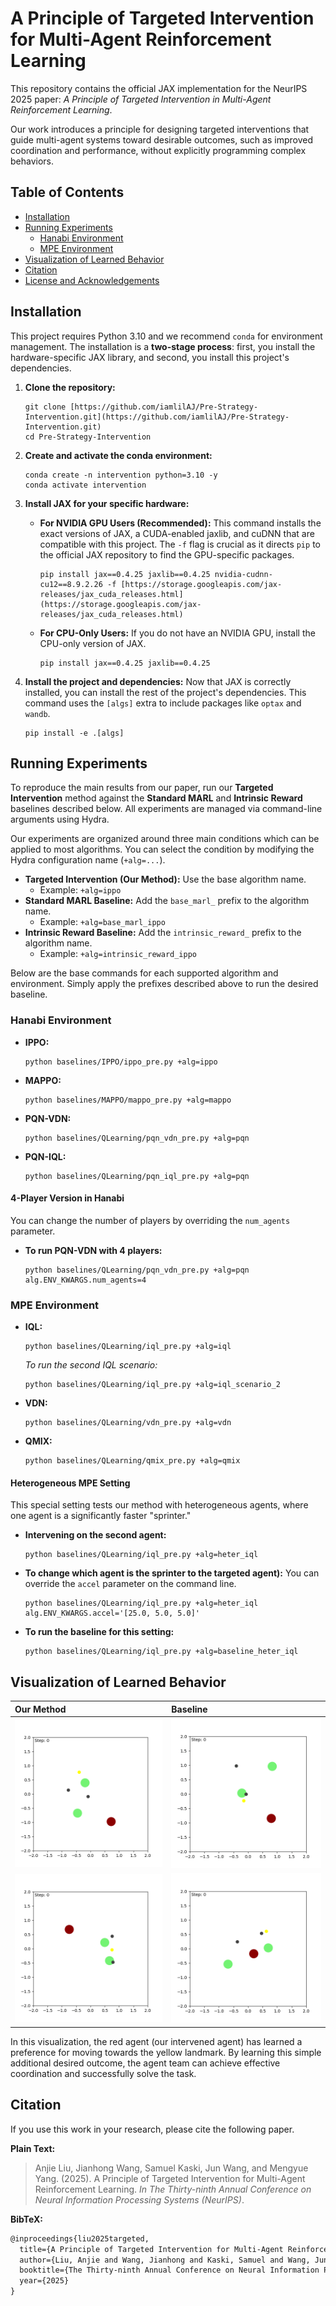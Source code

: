 # A Principle of Targeted Intervention for Multi-Agent Reinforcement Learning

This repository contains the official JAX implementation for the NeurIPS 2025 paper: *A Principle of Targeted Intervention in Multi-Agent Reinforcement Learning*.

Our work introduces a principle for designing targeted interventions that guide multi-agent systems toward desirable outcomes, such as improved coordination and performance, without explicitly programming complex behaviors.

## Table of Contents
- [Installation](#installation)
- [Running Experiments](#running-experiments)
  - [Hanabi Environment](#hanabi-environment)
  - [MPE Environment](#mpe-environment)
- [Visualization of Learned Behavior](#visualization-of-learned-behavior)
- [Citation](#citation)
- [License and Acknowledgements](#license-and-acknowledgements)

## Installation

This project requires Python 3.10 and we recommend `conda` for environment management. The installation is a **two-stage process**: first, you install the hardware-specific JAX library, and second, you install this project's dependencies.

1.  **Clone the repository:**
    ```shell
    git clone [https://github.com/iamlilAJ/Pre-Strategy-Intervention.git](https://github.com/iamlilAJ/Pre-Strategy-Intervention.git)
    cd Pre-Strategy-Intervention
    ```

2.  **Create and activate the conda environment:**
    ```shell
    conda create -n intervention python=3.10 -y
    conda activate intervention
    ```

3.  **Install JAX for your specific hardware:**

    * **For NVIDIA GPU Users (Recommended):**
        This command installs the exact versions of JAX, a CUDA-enabled jaxlib, and cuDNN that are compatible with this project. The `-f` flag is crucial as it directs `pip` to the official JAX repository to find the GPU-specific packages.
        ```shell
        pip install jax==0.4.25 jaxlib==0.4.25 nvidia-cudnn-cu12==8.9.2.26 -f [https://storage.googleapis.com/jax-releases/jax_cuda_releases.html](https://storage.googleapis.com/jax-releases/jax_cuda_releases.html)
        ```

    * **For CPU-Only Users:**
        If you do not have an NVIDIA GPU, install the CPU-only version of JAX.
        ```shell
        pip install jax==0.4.25 jaxlib==0.4.25
        ```

4.  **Install the project and dependencies:**
    Now that JAX is correctly installed, you can install the rest of the project's dependencies. This command uses the `[algs]` extra to include packages like `optax` and `wandb`.
    ```shell
    pip install -e .[algs]
    ```

## Running Experiments

To reproduce the main results from our paper, run our **Targeted Intervention** method against the **Standard MARL** and **Intrinsic Reward** baselines described below. All experiments are managed via command-line arguments using Hydra.

Our experiments are organized around three main conditions which can be applied to most algorithms. You can select the condition by modifying the Hydra configuration name (`+alg=...`).

* **Targeted Intervention (Our Method):** Use the base algorithm name.
    * Example: `+alg=ippo`
* **Standard MARL Baseline:** Add the `base_marl_` prefix to the algorithm name.
    * Example: `+alg=base_marl_ippo`
* **Intrinsic Reward Baseline:** Add the `intrinsic_reward_` prefix to the algorithm name.
    * Example: `+alg=intrinsic_reward_ippo`

Below are the base commands for each supported algorithm and environment. Simply apply the prefixes described above to run the desired baseline.

### Hanabi Environment

* **IPPO:**
    ```shell
    python baselines/IPPO/ippo_pre.py +alg=ippo
    ```
* **MAPPO:**
    ```shell
    python baselines/MAPPO/mappo_pre.py +alg=mappo
    ```
* **PQN-VDN:**
    ```shell
    python baselines/QLearning/pqn_vdn_pre.py +alg=pqn
    ```
* **PQN-IQL:**
    ```shell
    python baselines/QLearning/pqn_iql_pre.py +alg=pqn
    ```

#### 4-Player Version in Hanabi
You can change the number of players by overriding the `num_agents` parameter.

* **To run PQN-VDN with 4 players:**
    ```shell
    python baselines/QLearning/pqn_vdn_pre.py +alg=pqn alg.ENV_KWARGS.num_agents=4
    ```

### MPE Environment

* **IQL:**
    ```shell
    python baselines/QLearning/iql_pre.py +alg=iql
    ```
    *To run the second IQL scenario:*
    ```shell
    python baselines/QLearning/iql_pre.py +alg=iql_scenario_2
    ```
* **VDN:**
    ```shell
    python baselines/QLearning/vdn_pre.py +alg=vdn
    ```
* **QMIX:**
    ```shell
    python baselines/QLearning/qmix_pre.py +alg=qmix
    ```

#### Heterogeneous MPE Setting
This special setting tests our method with heterogeneous agents, where one agent is a significantly faster "sprinter."

* **Intervening on the second agent:**
    ```shell
    python baselines/QLearning/iql_pre.py +alg=heter_iql
    ```
* **To change which agent is the sprinter to the targeted agent):**
    You can override the `accel` parameter on the command line.
    ```shell
    python baselines/QLearning/iql_pre.py +alg=heter_iql alg.ENV_KWARGS.accel='[25.0, 5.0, 5.0]'
    ```
* **To run the baseline for this setting:**
    ```shell
    python baselines/QLearning/iql_pre.py +alg=baseline_heter_iql
    ```


## Visualization of Learned Behavior

| Our Method                                                   | Baseline                                                       |
| :----------------------------------------------------------- | :------------------------------------------------------------- |
| ![MPE Visualization 1](assets/MPE_visualization_1.gif)       | ![Baseline 1](assets/MPE_visualization_baseline_1.gif)         |
| ![MPE Visualization 2](assets/MPE_visualization_2.gif)       | ![Baseline 2](assets/MPE_visualization_baseline_2.gif)         |

In this visualization, the red agent (our intervened agent) has learned a preference for moving towards the yellow landmark. By learning this simple additional desired outcome, the agent team can achieve effective coordination and successfully solve the task.

## Citation

If you use this work in your research, please cite the following paper.

**Plain Text:**
> Anjie Liu, Jianhong Wang, Samuel Kaski, Jun Wang, and Mengyue Yang. (2025). A Principle of Targeted Intervention for Multi-Agent Reinforcement Learning. *In The Thirty-ninth Annual Conference on Neural Information Processing Systems (NeurIPS)*.

**BibTeX:**
```latex
@inproceedings{liu2025targeted,
  title={A Principle of Targeted Intervention for Multi-Agent Reinforcement Learning},
  author={Liu, Anjie and Wang, Jianhong and Kaski, Samuel and Wang, Jun and Yang, Mengyue},
  booktitle={The Thirty-ninth Annual Conference on Neural Information Processing Systems},
  year={2025}
}